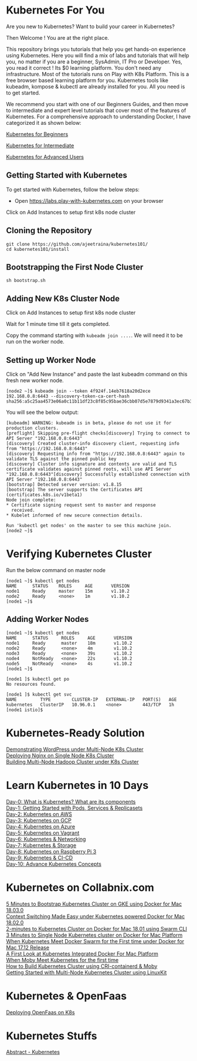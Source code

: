 # Kubernetes For You

Are you new to Kubernetes? Want to build your career in Kubernetes?

Then Welcome ! You are at the right place.

This repository brings you tutorials that help you get hands-on experience using Kubernetes. Here you will find a mix of labs and tutorials that will help you, no matter if you are a beginner, SysAdmin, IT Pro or Developer. Yes, you read it correct ! Its $0 learning platform. You don't need any infrastructure. Most of the tutorials runs on Play with K8s Platform. This is a free browser based learning platform for you. Kubernetes tools like kubeadm, kompose & kubectl are already installed for you. All you need is to get started.

We recommend you start with one of our Beginners Guides, and then move to intermediate and expert level tutorials that cover most of the features of Kubernetes. For a comprehensive approach to understanding Docker, I have categorized it as shown below:

[Kubernetes for Beginners](https://github.com/ajeetraina/docker101/blob/master/play-with-kubernetes/beginners/README.md)<br>

[Kubernetes for Intermediate](https://github.com/ajeetraina/docker101/blob/master/play-with-kubernetes/intermediate/README.md)<br>

[Kubernetes for Advanced Users](https://github.com/ajeetraina/docker101/play-with-kubernetes/advanced/README.md)<br>

## Getting Started with Kubernetes

To get started with Kubernetes, follow the below steps:

-  Open https://labs.play-with-kubernetes.com on your browser


Click on Add Instances to setup first k8s node cluster

## Cloning the Repository

```
git clone https://github.com/ajeetraina/kubernetes101/
cd kubernetes101/install

```

## Bootstrapping the First Node Cluster

```
sh bootstrap.sh
```

## Adding New K8s Cluster Node

Click on Add Instances to setup first k8s node cluster

Wait for 1 minute time till it gets completed.

Copy the command starting with ```kubeadm join ....```. We will need it to be run on the worker node.


## Setting up Worker Node

Click on "Add New Instance" and paste the last kubeadm command on this fresh new worker node.

```
[node2 ~]$ kubeadm join --token 4f924f.14eb7618a20d2ece 192.168.0.8:6443 --discovery-token-ca-cert-hash  sha256:a5c25aa4573e06a0c11b11df23c8f85c95bae36cbb07d5e7879d9341a3ec67b3```
```

You will see the below output:

```
[kubeadm] WARNING: kubeadm is in beta, please do not use it for production clusters.
[preflight] Skipping pre-flight checks[discovery] Trying to connect to API Server "192.168.0.8:6443"
[discovery] Created cluster-info discovery client, requesting info from "https://192.168.0.8:6443"
[discovery] Requesting info from "https://192.168.0.8:6443" again to validate TLS against the pinned public key
[discovery] Cluster info signature and contents are valid and TLS certificate validates against pinned roots, will use API Server "192.168.0.8:6443"[discovery] Successfully established connection with API Server "192.168.0.8:6443"
[bootstrap] Detected server version: v1.8.15
[bootstrap] The server supports the Certificates API (certificates.k8s.io/v1beta1)
Node join complete:
* Certificate signing request sent to master and response
  received.
* Kubelet informed of new secure connection details.

Run 'kubectl get nodes' on the master to see this machine join.
[node2 ~]$
```

# Verifying Kubernetes Cluster

Run the below command on master node

```
[node1 ~]$ kubectl get nodes
NAME      STATUS    ROLES     AGE       VERSION
node1     Ready     master    15m       v1.10.2
node2     Ready     <none>    1m        v1.10.2
[node1 ~]$
```

## Adding Worker Nodes

```
[node1 ~]$ kubectl get nodes
NAME      STATUS     ROLES     AGE       VERSION
node1     Ready      master    18m       v1.10.2
node2     Ready      <none>    4m        v1.10.2
node3     Ready      <none>    39s       v1.10.2
node4     NotReady   <none>    22s       v1.10.2
node5     NotReady   <none>    4s        v1.10.2
[node1 ~]$
```

```
[node1 ]$ kubectl get po
No resources found.
```

```
[node1 ]$ kubectl get svc
NAME         TYPE        CLUSTER-IP   EXTERNAL-IP   PORT(S)   AGE
kubernetes   ClusterIP   10.96.0.1    <none>        443/TCP   1h
[node1 istio]$
```

# Kubernetes-Ready Solution

[ Demonstrating WordPress under Multi-Node K8s Cluster](https://github.com/ajeetraina/docker101/blob/master/play-with-kubernetes/intermediate/README.md)<br>
[ Deploying Nginx on Single Node K8s Cluster](https://github.com/ajeetraina/docker101/blob/master/play-with-kubernetes/beginner/nginx/README.md)<br>
[ Building Multi-Node Hadoop Cluster under K8s Cluster](https://github.com/ajeetraina/docker101/blob/master/play-with-kubernetes/intermediate/README.md)<br>








# Learn Kubernetes in 10 Days

[Day-0: What is Kubernetes? What are its components](https://github.com/ajeetraina/kubernetes101/blob/master/architecture/README.md)<br>
[Day-1: Getting Started with Pods, Services & Replicasets](https://github.com/ajeetraina/kubernetes101/blob/master/concept/day-1/getting-started.adoc)<br>
[Day-2: Kubernetes on AWS](https://github.com/ajeetraina/kubernetes-aws-workshop)<br>
[Day-3: Kubernetes on GCP](https://github.com/ajeetraina/kubernetes101/blob/master/labs/kubernetes-gce-lab/README.md)<br>
[Day-4: Kubernetes on Azure](https://github.com/ajeetraina/hands-on-with-kubernetes-azure)<br>
[Day-5: Kubernetes on Vagrant](https://github.com/ajeetraina/vagrant-kubernetes-lab)<br>
[Day-6: Kubernetes & Networking]()<br>
[Day-7: Kubernetes & Storage]()<br>
[Day-8: Kubernetes on Raspberry Pi 3]()<br>
[Day-9: Kubernetes & CI-CD]()<br>
[Day-10: Advance Kubernetes Concepts]()<br>

# Kubernetes on Collabnix.com

[5 Minutes to Bootstrap Kubernetes Cluster on GKE using Docker for Mac 18.03.0](http://collabnix.com/bootstrapping-kubernetes-cluster-using-docker-for-mac-18-03-0-ce-edition/)<br>
[Context Switching Made Easy under Kubernetes powered Docker for Mac 18.02.0](http://collabnix.com/namespace-context-toggling-made-easy-under-docker-for-mac-18-02-release/)<br>
[2-minutes to Kubernetes Cluster on Docker for Mac 18.01 using Swarm CLI](http://collabnix.com/running-kubernetes-cluster-on-docker-for-mac-18-01-using-swarm-cli/)<br>
[3 Minutes to Single Node Kubernetes cluster on Docker for Mac Platform](http://collabnix.com/3-minutes-to-single-node-kubernetes-cluster-on-docker-for-mac-platform/)<br>
[When Kubernetes Meet Docker Swarm for the First time under Docker for Mac 17.12 Release](http://collabnix.com/integration-of-docker-swarm-kubernetes-under-docker-for-mac-platform/) <br>
[A First Look at Kubernetes Integrated Docker For Mac Platform](http://collabnix.com/a-first-look-at-kubernetes-integrated-docker-for-mac-platform/)<br>
[When Moby Meet Kubernetes for the first time](http://collabnix.com/when-linuxkit-meet-kubernetes-for-the-first-time/)<br>
[How to Build Kubernetes Cluster using CRI-containerd & Moby](http://collabnix.com/building-multi-node-kubernetes-cluster-using-linuxkit-cri-containerd/) <br>
[Getting Started with Multi-Node Kubernetes Cluster using LinuxKit](http://collabnix.com/getting-started-with-multi-node-kubernetes-cluster-using-linuxkit/)

# Kubernetes & OpenFaas

[Deploying OpenFaas on K8s]()<br>

# Kubernetes Stuffs

[Abstract - Kubernetes]()<br>



